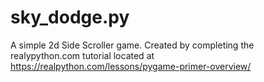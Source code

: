 # sky_dodge.py

A simple 2d Side Scroller game. Created by completing the realypython.com tutorial located at https://realpython.com/lessons/pygame-primer-overview/
